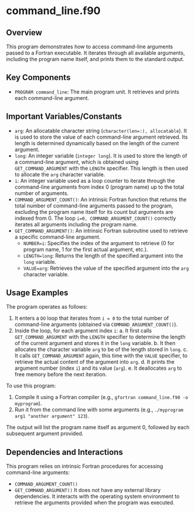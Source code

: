 # command_line.f90

## Overview
This program demonstrates how to access command-line arguments passed to a Fortran executable. It iterates through all available arguments, including the program name itself, and prints them to the standard output.

## Key Components
- `PROGRAM command_line`: The main program unit. It retrieves and prints each command-line argument.

## Important Variables/Constants
- `arg`: An allocatable character string (`character(len=:), allocatable`). It is used to store the value of each command-line argument retrieved. Its length is determined dynamically based on the length of the current argument.
- `long`: An integer variable (`integer long`). It is used to store the length of a command-line argument, which is obtained using `GET_COMMAND_ARGUMENT` with the `LENGTH` specifier. This length is then used to allocate the `arg` character variable.
- `i`: An integer variable used as a loop counter to iterate through the command-line arguments from index 0 (program name) up to the total number of arguments.
- `COMMAND_ARGUMENT_COUNT()`: An intrinsic Fortran function that returns the total number of command-line arguments passed to the program, excluding the program name itself for its count but arguments are indexed from 0. The loop `i=0, COMMAND_ARGUMENT_COUNT()` correctly iterates all arguments including the program name.
- `GET_COMMAND_ARGUMENT()`: An intrinsic Fortran subroutine used to retrieve a specific command-line argument.
    - `NUMBER=i`: Specifies the index of the argument to retrieve (0 for program name, 1 for the first actual argument, etc.).
    - `LENGTH=long`: Returns the length of the specified argument into the `long` variable.
    - `VALUE=arg`: Retrieves the value of the specified argument into the `arg` character variable.

## Usage Examples
The program operates as follows:
1. It enters a `DO` loop that iterates from `i = 0` to the total number of command-line arguments (obtained via `COMMAND_ARGUMENT_COUNT()`).
2. Inside the loop, for each argument index `i`:
    a. It first calls `GET_COMMAND_ARGUMENT` with the `LENGTH` specifier to determine the length of the current argument and stores it in the `long` variable.
    b. It then allocates the character variable `arg` to be of the length stored in `long`.
    c. It calls `GET_COMMAND_ARGUMENT` again, this time with the `VALUE` specifier, to retrieve the actual content of the argument into `arg`.
    d. It prints the argument number (index `i`) and its value (`arg`).
    e. It deallocates `arg` to free memory before the next iteration.

To use this program:
1. Compile it using a Fortran compiler (e.g., `gfortran command_line.f90 -o myprogram`).
2. Run it from the command line with some arguments (e.g., `./myprogram arg1 "another argument" 123`).

The output will list the program name itself as argument 0, followed by each subsequent argument provided.

## Dependencies and Interactions
This program relies on intrinsic Fortran procedures for accessing command-line arguments:
- `COMMAND_ARGUMENT_COUNT()`
- `GET_COMMAND_ARGUMENT()`
It does not have any external library dependencies. It interacts with the operating system environment to retrieve the arguments provided when the program was executed.
